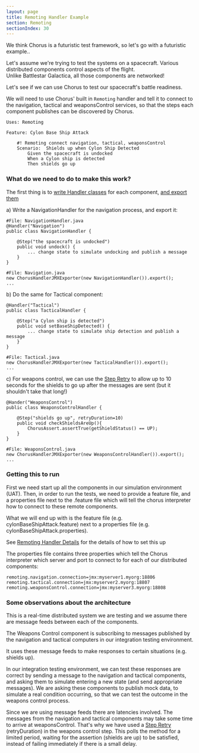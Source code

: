 ```yaml
---
layout: page
title: Remoting Handler Example
section: Remoting
sectionIndex: 30
---
```


We think Chorus is a futuristic test framework, so let's go with a futuristic example..

Let's assume we're trying to test the systems on a spacecraft.
Various distributed components control aspects of the flight.  
Unlike Battlestar Galactica, all those components are networked! 

Let's see if we can use Chorus to test our spacecraft's battle readiness.  

We will need to use Chorus' built in `Remoting` handler and tell it to connect to the navigation, tactical and weaponsControl services, so that the steps each component publishes can be discovered by Chorus.

	Uses: Remoting

	Feature: Cylon Base Ship Attack

	    #! Remoting connect navigation, tactical, weaponsControl
	    Scenario:  Shields up when Cylon Ship Detected
		    Given the spacecraft is undocked
		    When a Cylon ship is detected
		    Then shields go up



###  What do we need to do to make this work? 

The first thing is to [write Handler classes](/pages/Handlers/HandlerClasses) for each component, [and export them](/pages/BuiltInHandlers/Remoting/RemotingHandlerDetails) 

a) Write a NavigationHandler for the navigation process, and export it:

    #File: NavigationHandler.java
	@Handler("Navigation")
	public class NavigationHandler {
		
		@Step("the spacecraft is undocked")
		public void undock() {
			... change state to simulate undocking and publish a message
		}
	}
	
	#File: Navigation.java
	new ChorusHandlerJMXExporter(new NavigationHandler()).export();
	...

b) Do the same for Tactical component:

	@Handler("Tactical")
	public class TacticalHandler {

		@Step("a Cylon ship is detected")
		public void setBaseShipDetected() {
			... change state to simulate ship detection and publish a message
		}
	}

	#File: Tactical.java
    new ChorusHandlerJMXExporter(new TacticalHandler()).export();
    ...

c) For weapons control, we can use the [Step Retry](/pages/DistributedTesting/StepRetry) to allow up to 10 seconds for the shields to go up after the messages are sent (but it shouldn't take that long!)

	@Hander("WeaponsControl")
	public class WeaponsControlHandler {
	
		@Step("shields go up", retryDuration=10)
		public void checkShieldsAreUp(){
            ChorusAssert.assertTrue(getShieldStatus() == UP);
		}
	}

    #File: WeaponsControl.java
    new ChorusHandlerJMXExporter(new WeaponsControlHandler()).export();
    ...

###  Getting this to run 

First we need start up all the components in our simulation environment (UAT). Then, in order to run the tests, we need to provide a feature file, and a properties file next to the .feature file which will tell the chorus interpreter how to connect to these remote components.

What we will end up with is the feature file (e.g. cylonBaseShipAttack.feature) next to a properties file (e.g. cylonBaseShipAttack.properties). 

See [Remoting Handler Details](/pages/BuiltInHandlers/Remoting/RemotingHandlerDetails) for the details of how to set this up

The properties file contains three properties which tell the Chorus interpreter which server and port to connect to for each of our distributed components:

	remoting.navigation.connection=jmx:myserver1.myorg:18806
	remoting.tactical.connection=jmx:myserver2.myorg:18807
	remoting.weaponsControl.connection=jmx:myserver3.myorg:18808



###  Some observations about the architecture 

This is a real-time distributed system we are testing and we assume there are message feeds between each of the components.

The Weapons Control component is subscribing to messages published by the navigation and tactical computers in our
integration testing environment.

It uses these message feeds to make responses to certain situations (e.g. shields up).

In our integration testing environment, we can test these responses are correct by sending a message to the navigation
and tactical components, and asking them to simulate entering a new state (and send appropriate messages).
We are asking these components to publish mock data, to simulate a real condition occurring,
so that we can test the outcome in the weapons control process.

Since we are using message feeds there are latencies involved.
The messages from the navigation and tactical components may take some time to arrive at weaponsControl.
That's why we have used a [Step Retry](/pages/DistributedTesting/StepRetry) (retryDuration) in the weapons control step.
This polls the method for a limited period, waiting for the assertion (shields are up) to be satisfied, instead of failing
immediately if there is a small delay.

   
